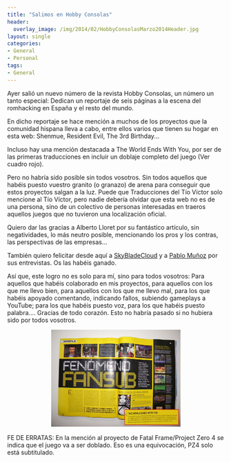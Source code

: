```yaml
---
title: "Salimos en Hobby Consolas"
header:
  overlay_image: /img/2014/02/HobbyConsolasMarzo2014Header.jpg
layout: single
categories:
- General
- Personal
tags:
- General
---
```

Ayer salió un nuevo número de la revista Hobby Consolas, un número un tanto especial: 
Dedican un reportaje de seis páginas a la escena del romhacking en España y el resto 
del mundo.

En dicho reportaje se hace mención a muchos de los proyectos que la comunidad hispana 
lleva a cabo, entre ellos varios que tienen su hogar en esta web: Shenmue, Resident Evil, 
The 3rd Birthday...

Incluso hay una mención destacada a The World Ends With You, por ser de las primeras 
traducciones en incluir un doblaje completo del juego (Ver cuadro rojo).

Pero no habría sido posible sin todos vosotros. Sin todos aquellos que habéis puesto vuestro 
granito (o granazo) de arena para conseguir que estos proyectos salgan a la luz. Puede que 
Traducciones del Tío Víctor solo mencione al Tío Víctor, pero nadie debería olvidar que esta 
web no es de una persona, sino de un colectivo de personas interesadas en traeros aquellos 
juegos que no tuvieron una localización oficial.

Quiero dar las gracias a Alberto Lloret por su fantástico artículo, sin negatividades, lo más 
neutro posible, mencionando los pros y los contras, las perspectivas de las empresas...

También quiero felicitar desde aquí a [SkyBladeCloud](http://www.skybladecloud.net/) y a 
[Pablo Muñoz](http://algomasquetraducir.com/) por sus entrevistas. Os las habéis ganado.

Así que, este logro no es solo para mí, sino para todos vosotros: Para aquellos que habéis 
colaborado en mis proyectos, para aquellos con los que me llevo bien, para aquellos con los 
que me llevo mal, para los que habéis apoyado comentando, indicando fallos, subiendo gameplays 
a YouTube; para los que habéis puesto voz, para los que habéis puesto palabra.... Gracias de 
todo corazón. Esto no habría pasado si no hubiera sido por todos vosotros.

<center><img src="/img/2014/02/CapturaHC.jpg" width="300" height="225" /></center>

FE DE ERRATAS: En la mención al proyecto de Fatal Frame/Project Zero 4 se indica que el juego 
va a ser doblado. Eso es una equivocación, PZ4 solo está subtitulado.
